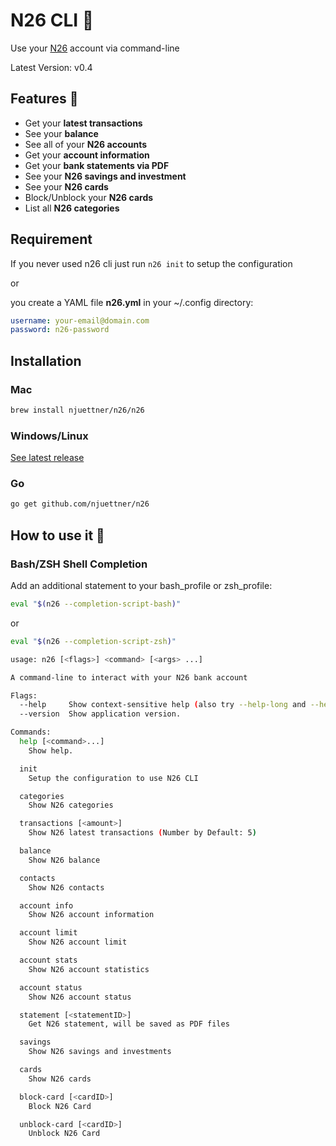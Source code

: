 # N26 CLI 🚀

Use your [N26](https://n26.com) account via command-line

Latest Version: v0.4

## Features 🙌

- Get your **latest transactions**
- See your **balance**
- See all of your **N26 accounts**
- Get your **account information**
- Get your **bank statements via PDF**
- See your **N26 savings and investment**
- See your **N26 cards**
- Block/Unblock your **N26 cards**
- List all **N26 categories**

## Requirement

If you never used n26 cli just run `n26 init` to setup the configuration

or

you create a YAML file **n26.yml** in your ~/.config directory:

```yaml
username: your-email@domain.com
password: n26-password
```

## Installation

### Mac

```sh
brew install njuettner/n26/n26
```

### Windows/Linux 

[See latest release](https://github.com/njuettner/n26/releases/latest)

### Go

```bash
go get github.com/njuettner/n26
```

## How to use it 🤔

### Bash/ZSH Shell Completion

Add an additional statement to your bash_profile or zsh_profile:

```bash
eval "$(n26 --completion-script-bash)"
```

or

```bash
eval "$(n26 --completion-script-zsh)"
```

```bash
usage: n26 [<flags>] <command> [<args> ...]

A command-line to interact with your N26 bank account

Flags:
  --help     Show context-sensitive help (also try --help-long and --help-man).
  --version  Show application version.

Commands:
  help [<command>...]
    Show help.

  init
    Setup the configuration to use N26 CLI

  categories
    Show N26 categories

  transactions [<amount>]
    Show N26 latest transactions (Number by Default: 5)

  balance
    Show N26 balance

  contacts
    Show N26 contacts

  account info
    Show N26 account information

  account limit
    Show N26 account limit

  account stats
    Show N26 account statistics

  account status
    Show N26 account status

  statement [<statementID>]
    Get N26 statement, will be saved as PDF files

  savings
    Show N26 savings and investments

  cards
    Show N26 cards

  block-card [<cardID>]
    Block N26 Card

  unblock-card [<cardID>]
    Unblock N26 Card
```
